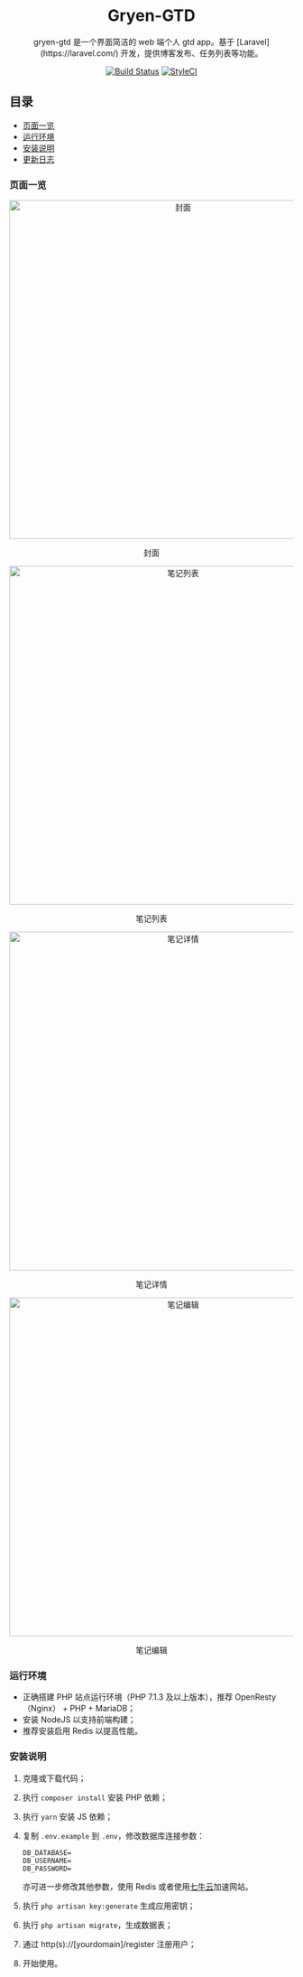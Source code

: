 <h1 align="center">
Gryen-GTD
</h1>
<p align="center">
gryen-gtd 是一个界面简洁的 web 端个人 gtd app。基于 [Laravel](https://laravel.com/) 开发，提供博客发布、任务列表等功能。
</p>

<p align="center">
<a href="https://travis-ci.org/itargaryen/gryen-gtd"><img src="https://travis-ci.org/itargaryen/gryen-gtd.svg" alt="Build Status" /></a>
<a href="https://github.styleci.io/repos/164370918"><img src="https://github.styleci.io/repos/164370918/shield" alt="StyleCI" /></a>
</p>

## 目录
* [页面一览](readme.md#页面一览)
* [运行环境](readme.md#运行环境)
* [安装说明](readme.md#安装说明)
* [更新日志](CHANGELOG.md)

### 页面一览

<p align="center">
<img src="http://markdown.gryen.com/index.jpg" alt="封面" style="width: 600">
</p>
<p align="center">封面</p>

<p align="center">
<img src="http://markdown.gryen.com/articles.jpg" alt="笔记列表" style="width: 600">
</p>
<p align="center">笔记列表</p>

<p align="center">
<img src="http://markdown.gryen.com/article_detail.jpg" alt="笔记详情" style="width: 600">
</p>
<p align="center">笔记详情</p>

<p align="center">
<img src="http://markdown.gryen.com/2018-04-25-15087530267780-1.jpg" alt="笔记编辑" style="width: 600">
</p>
<p align="center">笔记编辑</p>

### 运行环境

* 正确搭建 PHP 站点运行环境（PHP 7.1.3 及以上版本），推荐 OpenResty（Nginx） + PHP + MariaDB；
* 安装 NodeJS 以支持前端构建；
* 推荐安装启用 Redis 以提高性能。

### 安装说明

1. 克隆或下载代码；
2. 执行 `composer install` 安装 PHP 依赖；
3. 执行 `yarn` 安装 JS 依赖；
4. 复制 `.env.example` 到 `.env`，修改数据库连接参数：

    ```
    DB_DATABASE=
    DB_USERNAME=
    DB_PASSWORD=
    ```
  
    亦可进一步修改其他参数，使用 Redis 或者使用[七牛云](https://portal.qiniu.com/signup?code=3loirka20zp76)加速网站。
  
5. 执行 `php artisan key:generate` 生成应用密钥；
6. 执行 `php artisan migrate`，生成数据表；
7. 通过 http(s)://[yourdomain]/register 注册用户；
8. 开始使用。
